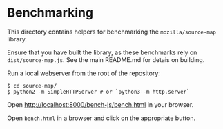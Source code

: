 # Benchmarking

This directory contains helpers for benchmarking the `mozilla/source-map`
library.

Ensure that you have built the library, as these benchmarks rely on
`dist/source-map.js`. See the main README.md for detais on building.

Run a local webserver from the root of the repository:

```
$ cd source-map/
$ python2 -m SimpleHTTPServer # or `python3 -m http.server`
```

Open
[http://localhost:8000/bench-js/bench.html](http://localhost:8000/bench-js/bench.html)
in your browser.

Open `bench.html` in a browser and click on the appropriate button.
